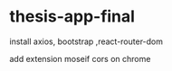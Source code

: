 # thesis-app-final

install axios, bootstrap ,react-router-dom



add extension moseif cors on chrome 

